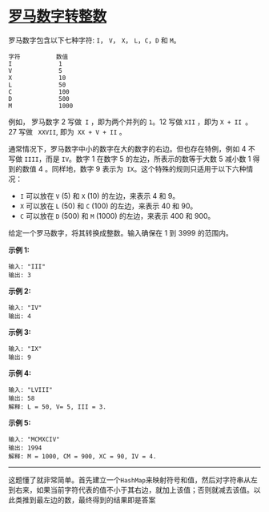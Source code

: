 # [罗马数字转整数](https://leetcode-cn.com/problems/roman-to-integer/)

 罗马数字包含以下七种字符: `I`， `V`， `X`， `L`，`C`，`D` 和 `M`。 

```
字符          数值
I             1
V             5
X             10
L             50
C             100
D             500
M             1000
```

例如， 罗马数字 2 写做` I` ，即为两个并列的 `1`。12 写做 `XII` ，即为 `X + II `。 27 写做 ` XXVII`, 即为` XX + V + II` 。

通常情况下，罗马数字中小的数字在大的数字的右边。但也存在特例，例如 4 不写做 `IIII`，而是 `IV`。数字 1 在数字 5 的左边，所表示的数等于大数 5 减小数 1 得到的数值 4 。同样地，数字 9 表示为` IX`。这个特殊的规则只适用于以下六种情况：

* `I` 可以放在 `V` (5) 和 `X` (10) 的左边，来表示 4 和 9。
* `X` 可以放在 `L` (50) 和 `C` (100) 的左边，来表示 40 和 90。 
* `C` 可以放在 `D` (500) 和 `M` (1000) 的左边，来表示 400 和 900。

 给定一个罗马数字，将其转换成整数。输入确保在 1 到 3999 的范围内。 

 **示例 1:** 

```
输入: "III"
输出: 3
```

 **示例 2:** 

```
输入: "IV"
输出: 4
```

 **示例 3:** 

```
输入: "IX"
输出: 9
```

 **示例 4:** 

```
输入: "LVIII"
输出: 58
解释: L = 50, V= 5, III = 3.
```

 **示例 5:** 

```
输入: "MCMXCIV"
输出: 1994
解释: M = 1000, CM = 900, XC = 90, IV = 4.
```

---

这题懂了就非常简单。首先建立一个`HashMap`来映射符号和值，然后对字符串从左到右来，如果当前字符代表的值不小于其右边，就加上该值；否则就减去该值。以此类推到最左边的数，最终得到的结果即是答案
